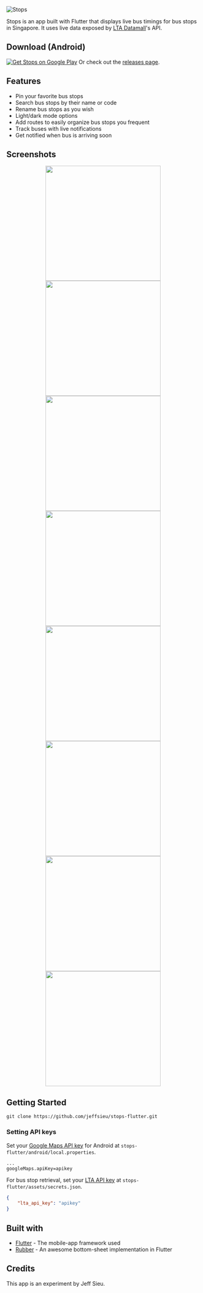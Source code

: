 ![Stops](https://user-images.githubusercontent.com/8487294/88384504-1dd32780-cddf-11ea-8458-0692972d2ec4.png)

Stops is an app built with Flutter that displays live bus timings for bus stops in Singapore.
It uses live data exposed by [LTA Datamall](https://www.mytransport.sg/content/mytransport/home/dataMall.html)'s API.

## Download (Android)
[![Get Stops on Google Play](https://play.google.com/intl/en_us/badges/static/images/badges/en_badge_web_generic.png)](https://play.google.com/store/apps/details?id=com.jeffsieu.stops)
Or check out the [releases page](https://github.com/jeffsieu/stops-flutter/releases).

## Features
 - Pin your favorite bus stops
 - Search bus stops by their name or code
 - Rename bus stops as you wish
 - Light/dark mode options
 - Add routes to easily organize bus stops you frequent
 - Track buses with live notifications
 - Get notified when bus is arriving soon


## Screenshots

<p align="middle">
 <img src="https://user-images.githubusercontent.com/8487294/88450897-0b132e00-ce85-11ea-8a07-5c200e6eabbb.png" width=300>
 <img src="https://user-images.githubusercontent.com/8487294/88450899-0c445b00-ce85-11ea-8540-65293e3453a5.png" width=300>
 <img src="https://user-images.githubusercontent.com/8487294/88450914-2aaa5680-ce85-11ea-9406-d40dda15dde0.png" width=300>
 <img src="https://user-images.githubusercontent.com/8487294/88450917-2c741a00-ce85-11ea-8599-0d4b079386cd.png" width=300>
 <img src="https://user-images.githubusercontent.com/8487294/88450982-da7fc400-ce85-11ea-84b7-151add2f3443.png" width=300>
 <img src="https://user-images.githubusercontent.com/8487294/88450919-2ed67400-ce85-11ea-9954-e3f09718995a.png" width=300>
 <img src="https://user-images.githubusercontent.com/8487294/88451013-03a05480-ce86-11ea-8983-ebff80ba871a.png" width=300>
 <img src="https://user-images.githubusercontent.com/8487294/88451016-04d18180-ce86-11ea-9786-558d2ad26149.png" width=300>
</p>


## Getting Started
 ```
 git clone https://github.com/jeffsieu/stops-flutter.git
 ```
 
### Setting API keys
Set your [Google Maps API key](https://console.cloud.google.com/google/maps-apis/overview) for Android at `stops-flutter/android/local.properties`.
 ```properties
...
googleMaps.apiKey=apikey
 ```

 
 For bus stop retrieval, set your [LTA API key](https://www.mytransport.sg/content/mytransport/home/dataMall/request-for-api.html) at `stops-flutter/assets/secrets.json`. 
 ```json
 {
     "lta_api_key": "apikey"
 }
 ```
 
## Built with
 - [Flutter](https://flutter.dev/) - The mobile-app framework used
 - [Rubber](https://github.com/mcrovero/rubber) - An awesome bottom-sheet implementation in Flutter

## Credits
This app is an experiment by Jeff Sieu.
